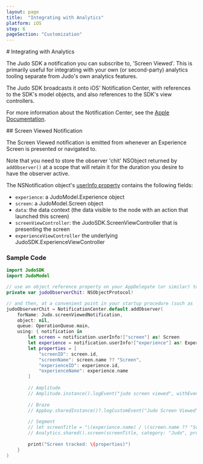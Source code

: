 ```yaml
---
layout: page
title:  "Integrating with Analytics"
platform: iOS
step: 6
pageSection: "Customization"
---
```

<section id="{{page.title | slugify }}" markdown=1>
# Integrating with Analytics

The Judo SDK a notification you can subscribe to, 'Screen Viewed'. This is primarily useful for integrating with your own (or second-party) analytics tooling separate from Judo's own analytics features.

The Judo SDK broadcasts it onto iOS' Notification Center, with references to the SDK's model objects, and also references to the SDK's view controllers.

For more information about the Notification Center, see the [Apple Documentation](https://developer.apple.com/documentation/foundation/notificationcenter).
</section>
<section id="screen-viewed-notification" markdown=1>
## Screen Viewed Notification

The Screen Viewed notification is emitted from whenever an Experience Screen is presented or navigated to.

Note that you need to store the observer 'chit' NSObject returned by `addObserver()` at a scope that will retain it for the duration you desire to have the observer active.

The NSNotification object's [userInfo property](https://developer.apple.com/documentation/foundation/nsnotification/1409222-userinfo) contains the following fields:

- `experience`: a JudoModel.Experience object
- `screen`: a JudoModel.Screen object
- `data`: the data context (the data visible to the node with an action that launched this screen)
- `screenViewController`: the JudoSDK.ScreenViewController that is presenting the screen
- `experienceViewController` the underlying JudoSDK.ExperienceViewController

### Sample Code

```swift
import JudoSDK
import JudoModel

// use an object reference property on your AppDelegate (or similar) to store the chit you get back from `NotificationCenter.default.addObserver`
private var judoObserverChit: NSObjectProtocol!

// and then, at a convenient point in your startup procedure (such as `application:didFinishLaunchingWithOptions:`), add an observer to iOS' Notification Center for the Judo Screen Viewed notification:
judoObserverChit = NotificationCenter.default.addObserver(
    forName: Judo.screenViewedNotification,
    object: nil,
    queue: OperationQueue.main,
    using: { notification in
        let screen = notification.userInfo!["screen"] as! Screen
        let experience = notification.userInfo!["experience"] as! Experience
        let properties = [
            "screenID": screen.id,
            "screenName": screen.name ?? "Screen",
            "experienceID": experience.id,
            "experienceName": experience.name
        ]
        
        // Amplitude
        // Amplitude.instance().logEvent("judo screen viewed", withEventProperties: properties)
        
        // Braze
        // Appboy.sharedInstance()?.logCustomEvent("Judo Screen Viewed", withProperties: properties)
        
        // Segment
        // let screenTitle = "\(experience.name) / \(screen.name ?? "Screen")"
        // Analytics.shared().screen(screenTitle, category: "Judo", properties: properties)
        
        print("Screen tracked: \(properties)")
    }
)
```
</section>